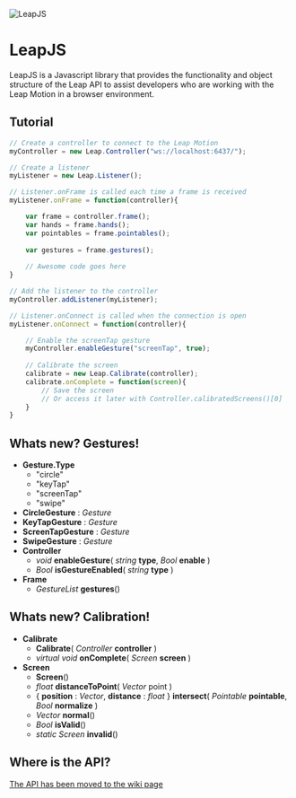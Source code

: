 ![LeapJS](http://deckar01.github.com/images/LeapJS.png)

LeapJS
======

LeapJS is a Javascript library that provides the functionality and object structure of the Leap API to assist developers who are working with the Leap Motion in a browser environment.

## Tutorial

```javascript
// Create a controller to connect to the Leap Motion
myController = new Leap.Controller("ws://localhost:6437/");

// Create a listener
myListener = new Leap.Listener();

// Listener.onFrame is called each time a frame is received
myListener.onFrame = function(controller){

    var frame = controller.frame();
    var hands = frame.hands();
    var pointables = frame.pointables();
    
    var gestures = frame.gestures();
    
    // Awesome code goes here
}

// Add the listener to the controller
myController.addListener(myListener);

// Listener.onConnect is called when the connection is open
myListener.onConnect = function(controller){

    // Enable the screenTap gesture
    myController.enableGesture("screenTap", true);
 
    // Calibrate the screen
    calibrate = new Leap.Calibrate(controller);
    calibrate.onComplete = function(screen){
        // Save the screen
        // Or access it later with Controller.calibratedScreens()[0]
    }
}
```

## Whats new? Gestures!
* **Gesture.Type**
  * "circle"
  * "keyTap"
  * "screenTap"
  * "swipe"
* **CircleGesture** : _Gesture_
* **KeyTapGesture** : _Gesture_
* **ScreenTapGesture** : _Gesture_
* **SwipeGesture** : _Gesture_
* **Controller**
  * _void_ **enableGesture**( _string_ **type**, _Bool_ **enable** )
  * _Bool_ **isGestureEnabled**( _string_ **type** )
* **Frame**
  * _GestureList_ **gestures**()

## Whats new? Calibration!
* **Calibrate**
  * **Calibrate**( _Controller_ **controller** )
  * _virtual void_ **onComplete**( _Screen_ **screen** )
* **Screen**
  * **Screen**()
  * _float_ **distanceToPoint**( _Vector_ point )
  * { **position** : _Vector_, **distance** : _float_ } **intersect**( _Pointable_ **pointable**, _Bool_ **normalize** )
  * _Vector_ **normal**()
  * _Bool_ **isValid**()
  * _static Screen_ **invalid**()

## Where is the API?
[The API has been moved to the wiki page](https://github.com/deckar01/LeapJS/wiki)
